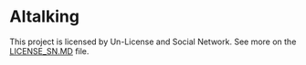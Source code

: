 # Altalking
This project is licensed by Un-License and Social Network.
See more on the [LICENSE_SN.MD](https://github.com/AmixemHello/altalking/blob/main/LICENSE_SN.MD) file.
